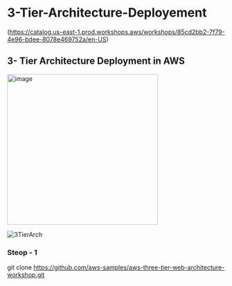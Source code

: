   # 3-Tier-Architecture-Deployement
  (https://catalog.us-east-1.prod.workshops.aws/workshops/85cd2bb2-7f79-4e96-bdee-8078e469752a/en-US)
## 3- Tier Architecture Deployment in AWS <br>
<img width="348" alt="image" src="https://github.com/sqladitya/3-Tier-Architecture-Deployement/assets/84535788/38f61016-5745-4519-89a0-6edf959b2d11">
<br>

![3TierArch](https://github.com/sqladitya/3-Tier-Architecture-Deployement/assets/84535788/781a385d-af17-4111-8e63-59bdbe696041)
### Steop - 1
git clone https://github.com/aws-samples/aws-three-tier-web-architecture-workshop.git


